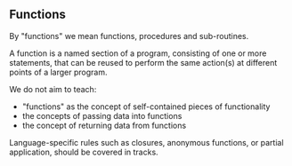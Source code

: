 ## Functions

By "functions" we mean functions, procedures and sub-routines.

A function is a named section of a program, consisting of one or more statements, that can be reused to perform the same action(s) at different points of a larger program.

We do not aim to teach:

- "functions" as the concept of self-contained pieces of functionality
- the concepts of passing data into functions
- the concept of returning data from functions

Language-specific rules such as closures, anonymous functions, or partial application, should be covered in tracks.

